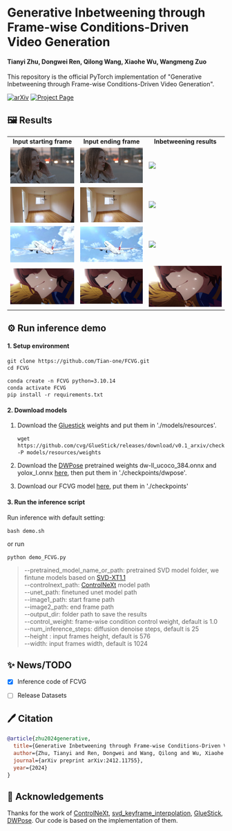 # Generative Inbetweening through Frame-wise Conditions-Driven Video Generation
#### Tianyi Zhu,  Dongwei Ren, Qilong Wang, Xiaohe Wu, Wangmeng Zuo
This repository is the official PyTorch implementation of "Generative Inbetweening through Frame-wise Conditions-Driven Video Generation".

[![arXiv](https://img.shields.io/badge/arXiv-2412.11755-b31b1b.svg)](https://arxiv.org/abs/2412.11755)
[![Project Page](https://img.shields.io/badge/Project-Website-green)](https://fcvg-inbetween.github.io/)

## 🖼️ Results

<table class="center">
    <tr style="font-weight: bolder;text-align:center;">
        <td>Input starting frame</td>
        <td>Input ending frame</td>
        <td>Inbetweening results</td>
    </tr>
  <tr>
  <td>
    <img src=example/real/003/00.png width="250">
  </td>
  <td>
    <img src=example/real/003/24.png width="250">
  </td>
  <td>
    <img src=example/real/003/out.gif width="250">
  </td>
  </tr>
  <tr>
  <td>
    <img src=example/real/002/00.png width="250">
  </td>
  <td>
    <img src=example/real/002/24.png width="250">
  </td>
  <td>
    <img src=example/real/002/out.gif width="250">
  </td>
  </tr>
  <tr>
  <td>
    <img src=example/animation/003/00.jpg width="250">
  </td>
  <td>
    <img src=example/animation/003/24.jpg width="250">
  </td>
  <td>
    <img src=example/animation/003/out.gif width="250">
  </td>
  </tr> 
  <tr>
  <td>
    <img src=example/animation/002/00.png width="250">
  </td>
  <td>
    <img src=example/animation/002/24.png width="250">
  </td>
  <td>
    <img src=example/animation/002/out.gif width="250">
  </td>
  </tr> 
</table>



## ⚙️ Run inference demo
#### 1. Setup environment

```shell
git clone https://github.com/Tian-one/FCVG.git
cd FCVG
```

```
conda create -n FCVG python=3.10.14
conda activate FCVG
pip install -r requirements.txt
```

#### 2. Download models

1. Download the [Gluestick](https://github.com/cvg/GlueStick) weights and put them in './models/resources'.

   ```
   wget https://github.com/cvg/GlueStick/releases/download/v0.1_arxiv/checkpoint_GlueStick_MD.tar -P models/resources/weights
   ```

2. Download the  [DWPose](https://github.com/IDEA-Research/DWPose) pretrained weights dw-ll_ucoco_384.onnx and yolox_l.onnx [here](https://drive.google.com/drive/folders/1Ftv-jR4R8VtnOyy38EVLRa0yLz0-BnUY?usp=sharing), then put them in './checkpoints/dwpose'. 

3. Download our FCVG model [here](https://drive.google.com/drive/folders/1qIvr9WO8qk3NUdztxweTmexfkHt8oRDB?usp=sharing), put them in './checkpoints'

#### 3. Run the inference script

Run inference with default setting:

``` shell
bash demo.sh
```

or run

```
python demo_FCVG.py 
```

>   --pretrained_model_name_or_path: pretrained SVD model folder, we fintune models based on [SVD-XT1.1](https://huggingface.co/stabilityai/stable-video-diffusion-img2vid-xt-1-1)\
>   --controlnext_path:  [ControlNeXt](https://github.com/dvlab-research/ControlNeXt) model path\
>   --unet_path: finetuned unet model path\
>   --image1_path: start frame path\
>   --image2_path: end frame path\
>   --output_dir: folder path to save the results\
>   --control_weight: frame-wise condition control weight, default is 1.0\
>   --num_inference_steps: diffusion denoise steps, default is 25\
>   --height : input frames height, default is 576\
>   --width: input frames width, default is 1024



## ✨ News/TODO

- [x] Inference code of FCVG
- [ ] Release  Datasets



## 🖊️ Citation

```bibtex
@article{zhu2024generative,
  title={Generative Inbetweening through Frame-wise Conditions-Driven Video Generation},
  author={Zhu, Tianyi and Ren, Dongwei and Wang, Qilong and Wu, Xiaohe and Zuo, Wangmeng},
  journal={arXiv preprint arXiv:2412.11755},
  year={2024}
}
```



## 💞 Acknowledgements

Thanks for the work of [ControlNeXt](https://github.com/dvlab-research/ControlNeXt), [svd_keyframe_interpolation](https://github.com/jeanne-wang/svd_keyframe_interpolation), [GlueStick](https://github.com/cvg/GlueStick), [DWPose](https://github.com/IDEA-Research/DWPose). Our code is based on the implementation of them.
